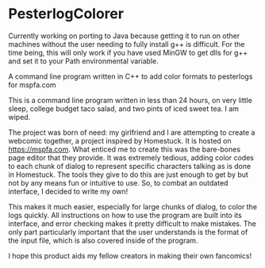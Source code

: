 # PesterlogColorer

Currently working on porting to Java because getting it to run on other machines without the user needing to fully install g++ is difficult.
For the time being, this will only work if you have used MinGW to get dlls for g++ and set it to your Path environmental variable.

A command line program written in C++ to add color formats to pesterlogs for mspfa.com

This is a command line program written in less than 24 hours, on very little sleep, college budget taco salad, and two pints of iced sweet tea. I am wiped.

The project was born of need: my girlfriend and I are attempting to create a webcomic together, a project inspired by Homestuck. It is hosted on https://mspfa.com.
What enticed me to create this was the bare-bones page editor that they provide. It was extremely tedious, adding color codes to each chunk of dialog to represent specific characters talking as is done in Homestuck. The tools they give to do this are just enough to get by but not by any means fun or intuitive to use. So, to combat an outdated interface, I decided to write my own!

This makes it much easier, especially for large chunks of dialog, to color the logs quickly. All instructions on how to use the program are built into its interface, and error checking makes it pretty difficult to make mistakes. The only part particularly important that the user understands is the format of the input file, which is also covered inside of the program.

I hope this product aids my fellow creators in making their own fancomics!
